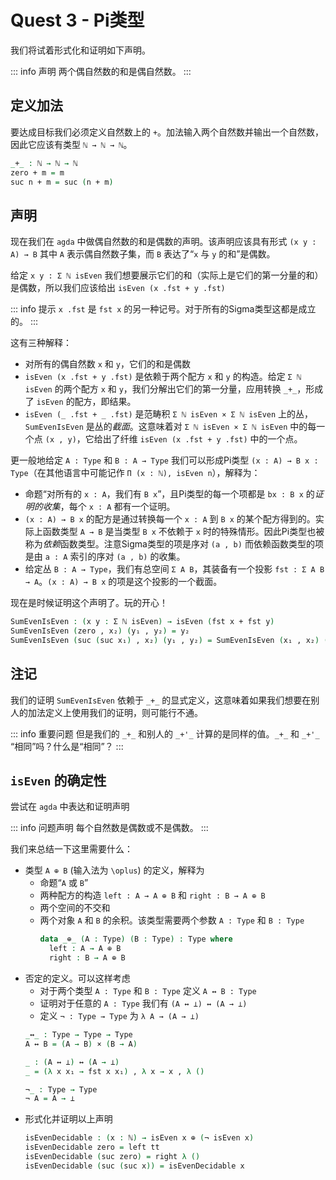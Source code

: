 # Quest 3 - Pi类型

<!--
```agda
module Trinitarianism.Quest3 where

open import Cubical.Core.Everything public
open import Cubical.Data.Unit public renaming (Unit to ⊤)
open import Cubical.Data.Empty public using (⊥)
open import Cubical.Data.Nat public hiding (_+_ ; isEven)

isEven : ℕ → Type
isEven zero = ⊤
isEven (suc zero) = ⊥
isEven (suc (suc n)) = isEven n

_×_ : Type → Type → Type
A × C = Σ A (λ a → C)

private
  postulate
    A B C : Type
```
-->

我们将试着形式化和证明如下声明。

::: info 声明
两个偶自然数的和是偶自然数。
:::

## 定义加法

要达成目标我们必须定义自然数上的 `+`。加法输入两个自然数并输出一个自然数，因此它应该有类型 `ℕ → ℕ → ℕ`。

```agda
_+_ : ℕ → ℕ → ℕ
zero + m = m
suc n + m = suc (n + m)
```

## 声明

现在我们在 `agda` 中做偶自然数的和是偶数的声明。该声明应该具有形式 `(x y : A) → B` 其中 `A` 表示偶自然数子集，而 `B` 表达了“`x` 与 `y` 的和”是偶数。

给定 `x y : Σ ℕ isEven` 我们想要展示它们的和（实际上是它们的第一分量的和）是偶数，所以我们应该给出 `isEven (x .fst + y .fst)`

::: info 提示
`x .fst` 是 `fst x` 的另一种记号。对于所有的Sigma类型这都是成立的。
:::

这有三种解释：
- 对所有的偶自然数 `x` 和 `y`，它们的和是偶数
- `isEven (x .fst + y .fst)` 是依赖于两个配方 `x` 和 `y` 的构造。给定 `Σ ℕ isEven` 的两个配方 `x` 和 `y`，我们分解出它们的第一分量，应用转换 `_+_`，形成了 `isEven` 的配方，即结果。
- `isEven (_ .fst + _ .fst)` 是范畴积 `Σ ℕ isEven × Σ ℕ isEven` 上的丛，`SumEvenIsEven` 是丛的*截面*。这意味着对 `Σ ℕ isEven × Σ ℕ isEven` 中的每一个点 `(x , y)`，它给出了纤维 `isEven (x .fst + y .fst)` 中的一个点。

更一般地给定 `A : Type` 和 `B : A → Type` 我们可以形成Pi类型 `(x : A) → B x : Type`（在其他语言中可能记作 `Π (x : ℕ), isEven n`），解释为：
- 命题“对所有的 `x : A`，我们有 `B x`”，且Pi类型的每一个项都是 `bx : B x` 的*证明的收集*，每个 `x : A` 都有一个证明。
- `(x : A) → B x` 的配方是通过转换每一个 `x : A` 到 `B x` 的某个配方得到的。实际上函数类型 `A → B` 是当类型 `B x` 不依赖于 `x` 时的特殊情形。因此Pi类型也被称为*依赖*函数类型。注意Sigma类型的项是序对 `(a , b)` 而依赖函数类型的项是由 `a : A` 索引的序对 `(a , b)` 的收集。
- 给定丛 `B : A → Type`，我们有总空间 `Σ A B`，其装备有一个投影 `fst : Σ A B → A`。`(x : A) → B x` 的项是这个投影的一个截面。

现在是时候证明这个声明了。玩的开心！

```agda
SumEvenIsEven : (x y : Σ ℕ isEven) → isEven (fst x + fst y)
SumEvenIsEven (zero , x₂) (y₁ , y₂) = y₂
SumEvenIsEven (suc (suc x₁) , x₂) (y₁ , y₂) = SumEvenIsEven (x₁ , x₂) (y₁ , y₂)
```

## 注记

我们的证明 `SumEvenIsEven` 依赖于 `_+_` 的显式定义，这意味着如果我们想要在别人的加法定义上使用我们的证明，则可能行不通。

::: info 重要问题
但是我们的 `_+_` 和别人的 `_+'_` 计算的是同样的值。`_+_` 和 `_+'_` “相同”吗？什么是“相同”？
:::

## `isEven` 的确定性

尝试在 `agda` 中表达和证明声明

::: info 问题声明
每个自然数是偶数或不是偶数。
:::

我们来总结一下这里需要什么：
- 类型 `A ⊕ B` (输入法为 `\oplus`) 的定义，解释为
  - 命题“`A` 或 `B`”
  - 两种配方的构造 `left : A → A ⊕ B` 和 `right : B → A ⊕ B`
  - 两个空间的不交和
  - 两个对象 `A` 和 `B` 的余积。该类型需要两个参数 `A : Type` 和 `B : Type`
    ```agda
    data _⊕_ (A : Type) (B : Type) : Type where
      left : A → A ⊕ B
      right : B → A ⊕ B
    ```
- 否定的定义。可以这样考虑
  - 对于两个类型 `A : Type` 和 `B : Type` 定义 `A ↔ B : Type`
  - 证明对于任意的 `A : Type` 我们有 `(A ↔ ⊥) ↔ (A → ⊥)`
  - 定义 `¬ : Type → Type` 为 `λ A → (A → ⊥)`
  ```agda
  _↔_ : Type → Type → Type
  A ↔ B = (A → B) × (B → A)

  _ : (A ↔ ⊥) ↔ (A → ⊥)
  _ = (λ x x₁ → fst x x₁) , λ x → x , λ ()

  ¬_ : Type → Type
  ¬ A = A → ⊥
  ```
- 形式化并证明以上声明
  ```agda
  isEvenDecidable : (x : ℕ) → isEven x ⊕ (¬ isEven x)
  isEvenDecidable zero = left tt
  isEvenDecidable (suc zero) = right λ ()
  isEvenDecidable (suc (suc x)) = isEvenDecidable x
  ```
